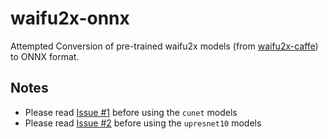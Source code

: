 # waifu2x-onnx

Attempted Conversion of pre-trained waifu2x models (from [waifu2x-caffe](https://github.com/lltcggie/waifu2x-caffe)) to ONNX format.

## Notes

- Please read [Issue #1](https://github.com/tcyrus/waifu2x-onnx/issues/1) before using the `cunet` models
- Please read [Issue #2](https://github.com/tcyrus/waifu2x-onnx/issues/2) before using the `upresnet10` models
